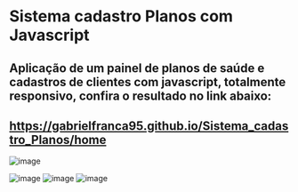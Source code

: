 # Sistema cadastro Planos com Javascript 
## Aplicação de um painel de planos de saúde e cadastros de clientes com javascript, totalmente responsivo, confira o resultado no link abaixo:
## https://gabrielfranca95.github.io/Sistema_cadastro_Planos/home

![image](https://user-images.githubusercontent.com/57453192/162350817-ccf06118-1646-4422-8a65-abd7499e6c0e.png)

![image](https://user-images.githubusercontent.com/57453192/162350763-77bbebe7-17f0-4b14-8daa-24d656c812b3.png)
![image](https://user-images.githubusercontent.com/57453192/162351338-d56d3b88-71e1-41b7-9787-54d0a3fcc4b3.png)
![image](https://user-images.githubusercontent.com/57453192/162351358-7c14bd11-6395-4875-be17-84f60bf6d20d.png)
